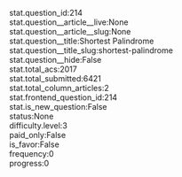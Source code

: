 stat.question_id:214  
stat.question__article__live:None  
stat.question__article__slug:None  
stat.question__title:Shortest Palindrome  
stat.question__title_slug:shortest-palindrome  
stat.question__hide:False  
stat.total_acs:2017  
stat.total_submitted:6421  
stat.total_column_articles:2  
stat.frontend_question_id:214  
stat.is_new_question:False  
status:None  
difficulty.level:3  
paid_only:False  
is_favor:False  
frequency:0  
progress:0  
